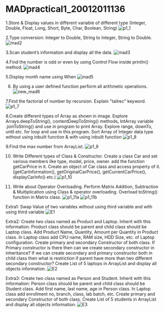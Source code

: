 # MADpractical1_20012011136

1.Store & Display values in different variable of different type (Integer, Double, Float, Long, Short, Byte, Char, Boolean, String)
![p1_1](https://user-images.githubusercontent.com/110655668/186093965-3484fed3-290d-45de-ab18-e68415c94698.png)

2.Type conversion: Integer to Double, String to Integer, String to Double.
![mad2](https://user-images.githubusercontent.com/110655668/183472280-5c72d166-d1f2-4c32-b3d3-e94087325c27.png)

3.Scan student’s information and display all the data.
![mad3](https://user-images.githubusercontent.com/110655668/183472372-a6c29275-a334-41d9-906b-e8a1e96088ac.png)

4.Find the number is odd or even by using Control Flow inside println() method.
![mad4](https://user-images.githubusercontent.com/110655668/183472499-39835ae0-e9a2-468e-b327-7fd1188ee730.png)

5.Display month name using When
![mad5](https://user-images.githubusercontent.com/110655668/183472579-2ecbbdc8-001e-4461-8b66-0c922ecb6b5c.png)

6. By using a user defined function perform all arithmetic operations.
![new_mad6](https://user-images.githubusercontent.com/110655668/190389404-9ca860cb-6f57-4857-9be6-757a663bbf45.png)

7.Find the factorial of number by recursion. Explain "tailrec" keyword.
![p1_7](https://user-images.githubusercontent.com/110655668/186111131-50dfaff8-e075-4a76-95af-3f8a8922c97a.png)

8.Create different types of Array as shown in image. Explore Arrays.deepToString(), contentDeepToString() methods, IntArray variable .joinToString()  and use in program to print Array. Explore range, downTo, until etc. for loop and use in this program. Sort Array of Integer data type without using inbuilt function & with using inbuilt function
![p1_8](https://user-images.githubusercontent.com/110655668/186125604-2b8ca4b9-2d48-42e2-aaef-2f13b7c614b1.png)

9.Find the max number from ArrayList.
![p1_9](https://user-images.githubusercontent.com/110655668/186146267-ff7b84a9-92af-4cc4-a6b3-f3410ca8276c.png)

10. Write Different types of Class & Constructor. Create a class Car and set various members like type, model, price, owner. add the function getCarPrice in it. Create an object of Car class and access property of it. (getCarInformation(), getOriginalCarPrice(), getCurrentCarPrice(), displayCarInfo() etc.)
![p1_10](https://user-images.githubusercontent.com/110655668/186148525-01809014-8781-4b78-91ef-54255ca94698.png)

11. Write about Operator Overloading. Perform Matrix Addition, Subtraction & Multiplication using Class & operator overloading. Overload toString() function in Matrix class.
![p1_11a](https://user-images.githubusercontent.com/110655668/186146388-86f41d53-69b2-47a5-977a-cf267498b123.png)
![p1_11b](https://user-images.githubusercontent.com/110655668/186146407-8685c7f7-1528-419b-8731-a3e7925a9122.png)

Extra1:
Swap Value of two variables without using third variable and with using third variable
![E1](https://user-images.githubusercontent.com/110655668/190389444-c64c183f-c56b-4434-8060-cc757b09e995.png)

Extra2:
Create two class named as Product and Laptop. Inherit with this information: Product class should be parent and child class should be Laptop class. 
Add Product Name, Quantity, Amount per Quantity in Product class. In Laptop class add CPU name, RAM size, HDD Size, etc. of Laptop configuration. 
Create primary and secondary Constructor of both class. 
If Primary constructor is there then can we create secondary constructor in inheritance? 
If we can create secondary and primary constructor both in child class then what is restriction if parent have more than two different secondary constructor? 
Create List of 5 laptops in ArrayList and display all objects information.
![E2](https://user-images.githubusercontent.com/110655668/190389463-b228bc9e-d3c6-4267-8b5f-e7b759d4cf8b.png)

Extra3:
Create two class named as Person and Student. Inherit with this information: Person class should be parent and child class should be Student class. 
Add first name, last name, age in Person class. In Laptop class add enrollment no, branch, class, lab batch, etc. 
Create primary and secondary Constructor of both class. 
Create List of 5 students in ArrayList and display all objects information.
![E3](https://user-images.githubusercontent.com/110655668/190389477-6a25d0d1-ea00-44ce-84d0-231ec91c06fd.png)
